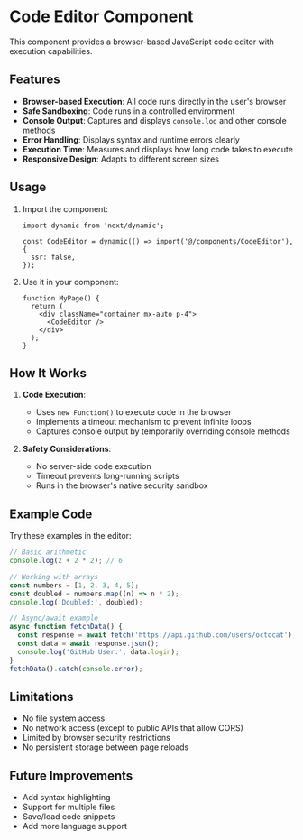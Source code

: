 # Code Editor Component

This component provides a browser-based JavaScript code editor with execution capabilities.

## Features

- **Browser-based Execution**: All code runs directly in the user's browser
- **Safe Sandboxing**: Code runs in a controlled environment
- **Console Output**: Captures and displays `console.log` and other console methods
- **Error Handling**: Displays syntax and runtime errors clearly
- **Execution Time**: Measures and displays how long code takes to execute
- **Responsive Design**: Adapts to different screen sizes

## Usage

1. Import the component:

   ```tsx
   import dynamic from 'next/dynamic';

   const CodeEditor = dynamic(() => import('@/components/CodeEditor'), {
     ssr: false,
   });
   ```

2. Use it in your component:
   ```tsx
   function MyPage() {
     return (
       <div className="container mx-auto p-4">
         <CodeEditor />
       </div>
     );
   }
   ```

## How It Works

1. **Code Execution**:

   - Uses `new Function()` to execute code in the browser
   - Implements a timeout mechanism to prevent infinite loops
   - Captures console output by temporarily overriding console methods

2. **Safety Considerations**:
   - No server-side code execution
   - Timeout prevents long-running scripts
   - Runs in the browser's native security sandbox

## Example Code

Try these examples in the editor:

```javascript
// Basic arithmetic
console.log(2 + 2 * 2); // 6

// Working with arrays
const numbers = [1, 2, 3, 4, 5];
const doubled = numbers.map((n) => n * 2);
console.log('Doubled:', doubled);

// Async/await example
async function fetchData() {
  const response = await fetch('https://api.github.com/users/octocat');
  const data = await response.json();
  console.log('GitHub User:', data.login);
}
fetchData().catch(console.error);
```

## Limitations

- No file system access
- No network access (except to public APIs that allow CORS)
- Limited by browser security restrictions
- No persistent storage between page reloads

## Future Improvements

- Add syntax highlighting
- Support for multiple files
- Save/load code snippets
- Add more language support

